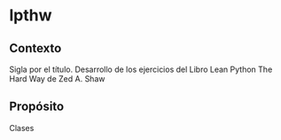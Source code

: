 # lpthw

## Contexto
Sigla por el título. Desarrollo de los ejercicios del Libro Lean Python The Hard Way de Zed A. Shaw

## Propósito
Clases
